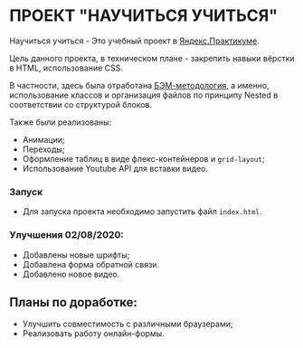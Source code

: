 # ПРОЕКТ "НАУЧИТЬСЯ УЧИТЬСЯ"

Научиться учиться - Это учебный проект в [Яндекс.Практикуме](https://praktikum.yandex.ru/).

Цель данного проекта, в техническом плане - закрепить навыки вёрстки в HTML, использование CSS.

В частности, здесь была отработана [БЭМ-методология](https://ru.bem.info/methodology), а именно, использование классов и организация файлов по принципу Nested в соответствии со структурой блоков.

Также были реализованы:
* Анимации;
* Переходы;
* Оформление таблиц в виде флекс-контейнеров и ```grid-layout```;
* Использование Youtube API для вставки видео.

### Запуск
* Для запуска проекта необходимо запустить файл `index.html`.

### Улучшения 02/08/2020:
* Добавлены новые шрифты;
* Добавлена форма обратной связи.
* Добавлено новое видео.


## Планы по доработке:
* Улучшить совместимость с различными браузерами;
* Реализовать работу онлайн-формы.
